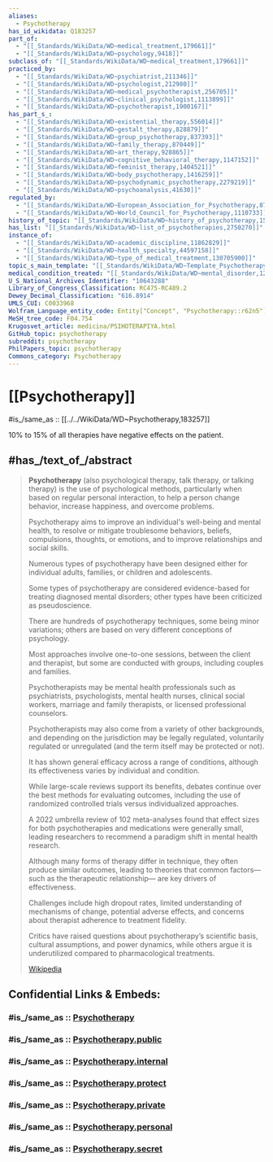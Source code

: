 ```yaml
---
aliases:
  - Psychotherapy
has_id_wikidata: Q183257
part_of:
  - "[[_Standards/WikiData/WD~medical_treatment,179661]]"
  - "[[_Standards/WikiData/WD~psychology,9418]]"
subclass_of: "[[_Standards/WikiData/WD~medical_treatment,179661]]"
practiced_by:
  - "[[_Standards/WikiData/WD~psychiatrist,211346]]"
  - "[[_Standards/WikiData/WD~psychologist,212980]]"
  - "[[_Standards/WikiData/WD~medical_psychotherapist,256705]]"
  - "[[_Standards/WikiData/WD~clinical_psychologist,1113899]]"
  - "[[_Standards/WikiData/WD~psychotherapist,1900167]]"
has_part_s_:
  - "[[_Standards/WikiData/WD~existential_therapy,556014]]"
  - "[[_Standards/WikiData/WD~gestalt_therapy,828879]]"
  - "[[_Standards/WikiData/WD~group_psychotherapy,837393]]"
  - "[[_Standards/WikiData/WD~family_therapy,870449]]"
  - "[[_Standards/WikiData/WD~art_therapy,928865]]"
  - "[[_Standards/WikiData/WD~cognitive_behavioral_therapy,1147152]]"
  - "[[_Standards/WikiData/WD~feminist_therapy,1404521]]"
  - "[[_Standards/WikiData/WD~body_psychotherapy,1416259]]"
  - "[[_Standards/WikiData/WD~psychodynamic_psychotherapy,2279219]]"
  - "[[_Standards/WikiData/WD~psychoanalysis,41630]]"
regulated_by:
  - "[[_Standards/WikiData/WD~European_Association_for_Psychotherapy,876554]]"
  - "[[_Standards/WikiData/WD~World_Council_for_Psychotherapy,1110733]]"
history_of_topic: "[[_Standards/WikiData/WD~history_of_psychotherapy,1516933]]"
has_list: "[[_Standards/WikiData/WD~list_of_psychotherapies,2750270]]"
instance_of:
  - "[[_Standards/WikiData/WD~academic_discipline,11862829]]"
  - "[[_Standards/WikiData/WD~health_specialty,44597158]]"
  - "[[_Standards/WikiData/WD~type_of_medical_treatment,130705900]]"
topic_s_main_template: "[[_Standards/WikiData/WD~Template_Psychotherapy,14884790]]"
medical_condition_treated: "[[_Standards/WikiData/WD~mental_disorder,12135]]"
U_S_National_Archives_Identifier: "10643288"
Library_of_Congress_Classification: RC475-RC489.2
Dewey_Decimal_Classification: "616.8914"
UMLS_CUI: C0033968
Wolfram_Language_entity_code: Entity["Concept", "Psychotherapy::r62n5"]
MeSH_tree_code: F04.754
Krugosvet_article: medicina/PSIHOTERAPIYA.html
GitHub_topic: psychotherapy
subreddit: psychotherapy
PhilPapers_topic: psychotherapy
Commons_category: Psychotherapy
---
```


# [[Psychotherapy]] 

#is_/same_as :: [[../../WikiData/WD~Psychotherapy,183257]] 

10% to 15% of all therapies have negative effects on the patient. 

## #has_/text_of_/abstract 

> **Psychotherapy** (also psychological therapy, talk therapy, or talking therapy) 
> is the use of psychological methods, particularly when based on regular personal interaction, 
> to help a person change behavior, increase happiness, and overcome problems. 
> 
> Psychotherapy aims to improve an individual's well-being and mental health, 
> to resolve or mitigate troublesome behaviors, beliefs, compulsions, thoughts, or emotions, 
> and to improve relationships and social skills. 
> 
> Numerous types of psychotherapy have been designed either for individual adults, families, 
> or children and adolescents. 
> 
> Some types of psychotherapy are considered evidence-based for treating diagnosed mental disorders; 
> other types have been criticized as pseudoscience.
>
> There are hundreds of psychotherapy techniques, some being minor variations; others are based on very different conceptions of psychology. 
> 
> Most approaches involve one-to-one sessions, between the client and therapist, 
> but some are conducted with groups, including couples and families.
>
> Psychotherapists may be mental health professionals such as psychiatrists, psychologists, 
> mental health nurses, clinical social workers, marriage and family therapists, 
> or licensed professional counselors. 
> 
> Psychotherapists may also come from a variety of other backgrounds, 
> and depending on the jurisdiction may be legally regulated, voluntarily regulated 
> or unregulated (and the term itself may be protected or not).
>
> It has shown general efficacy across a range of conditions, 
> although its effectiveness varies by individual and condition. 
> 
> While large-scale reviews support its benefits, 
> debates continue over the best methods for evaluating outcomes, 
> including the use of randomized controlled trials versus individualized approaches. 
> 
> A 2022 umbrella review of 102 meta-analyses found 
> that effect sizes for both psychotherapies and medications were generally small, 
> leading researchers to recommend a paradigm shift in mental health research. 
> 
> Although many forms of therapy differ in technique, they often produce similar outcomes, 
> leading to theories that common factors—such as the therapeutic relationship—
> are key drivers of effectiveness. 
> 
> Challenges include high dropout rates, limited understanding of mechanisms of change, 
> potential adverse effects, and concerns about therapist adherence to treatment fidelity. 
> 
> Critics have raised questions about psychotherapy’s scientific basis, cultural assumptions, 
> and power dynamics, while others argue it is underutilized compared to pharmacological treatments.
>
> [Wikipedia](https://en.wikipedia.org/wiki/Psychotherapy) 


## Confidential Links & Embeds: 

### #is_/same_as :: [Psychotherapy](/_Standards/bio/Psychology/Psychotherapy.md) 

### #is_/same_as :: [Psychotherapy.public](/_public/bio/Psychology/Psychotherapy.public.md) 

### #is_/same_as :: [Psychotherapy.internal](/_internal/bio/Psychology/Psychotherapy.internal.md) 

### #is_/same_as :: [Psychotherapy.protect](/_protect/bio/Psychology/Psychotherapy.protect.md) 

### #is_/same_as :: [Psychotherapy.private](/_private/bio/Psychology/Psychotherapy.private.md) 

### #is_/same_as :: [Psychotherapy.personal](/_personal/bio/Psychology/Psychotherapy.personal.md) 

### #is_/same_as :: [Psychotherapy.secret](/_secret/bio/Psychology/Psychotherapy.secret.md)

